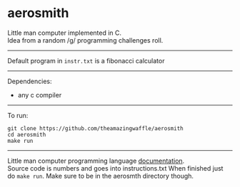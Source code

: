 # aerosmith
Little man computer implemented in C.  
Idea from a random /g/ programming challenges roll.

---
Default program in `instr.txt` is a fibonacci calculator

---
Dependencies:
 - any c compiler

---
To run:

```
git clone https://github.com/theamazingwaffle/aerosmith
cd aerosmith
make run
```

---
Little man computer programming language [documentation][1].  
Source code is numbers and goes into instructions.txt
When finished just do `make run`. Make sure to be in the aerosmth
directory though.

[1]: https://en.wikipedia.org/wiki/Little_man_computer
